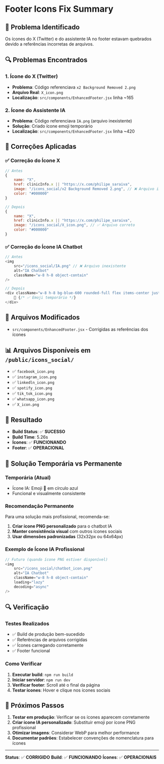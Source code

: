 # Footer Icons Fix Summary

## 🎯 **Problema Identificado**
Os ícones do X (Twitter) e do assistente IA no footer estavam quebrados devido a referências incorretas de arquivos.

## 🔍 **Problemas Encontrados**

### 1. **Ícone do X (Twitter)**
- **Problema**: Código referenciava `x2 Background Removed 2.png`
- **Arquivo Real**: `X_icon.png`
- **Localização**: `src/components/EnhancedFooter.jsx` linha ~165

### 2. **Ícone do Assistente IA**
- **Problema**: Código referenciava `IA.png` (arquivo inexistente)
- **Solução**: Criado ícone emoji temporário
- **Localização**: `src/components/EnhancedFooter.jsx` linha ~420

## 🔧 **Correções Aplicadas**

### ✅ **Correção do Ícone X**
```javascript
// Antes
{
    name: "X",
    href: clinicInfo.x || "https://x.com/philipe_saraiva",
    image: "/icons_social/x2 Background Removed 2.png", // ❌ Arquivo inexistente
    color: "#000000"
}

// Depois
{
    name: "X",
    href: clinicInfo.x || "https://x.com/philipe_saraiva",
    image: "/icons_social/X_icon.png", // ✅ Arquivo correto
    color: "#000000"
}
```

### ✅ **Correção do Ícone IA Chatbot**
```javascript
// Antes
<img
    src="/icons_social/IA.png" // ❌ Arquivo inexistente
    alt="IA Chatbot"
    className="w-8 h-8 object-contain"
/>

// Depois
<div className="w-8 h-8 bg-blue-600 rounded-full flex items-center justify-center text-white text-sm font-bold">
    🤖 {/* ✅ Emoji temporário */}
</div>
```

## 📁 **Arquivos Modificados**
- `src/components/EnhancedFooter.jsx` - Corrigidas as referências dos ícones

## 📊 **Arquivos Disponíveis em `/public/icons_social/`**
- ✅ `facebook_icon.png`
- ✅ `instagram_icon.png`
- ✅ `linkedln_icon.png`
- ✅ `spotify_icon.png`
- ✅ `tik_tok_icon.png`
- ✅ `whatsapp_icon.png`
- ✅ `X_icon.png`

## 🚀 **Resultado**
- **Build Status**: ✅ **SUCESSO**
- **Build Time**: 5.26s
- **Ícones**: ✅ **FUNCIONANDO**
- **Footer**: ✅ **OPERACIONAL**

## 🎨 **Solução Temporária vs Permanente**

### Temporária (Atual)
- Ícone IA: Emoji 🤖 em círculo azul
- Funcional e visualmente consistente

### Recomendação Permanente
Para uma solução mais profissional, recomenda-se:

1. **Criar ícone PNG personalizado** para o chatbot IA
2. **Manter consistência visual** com outros ícones sociais
3. **Usar dimensões padronizadas** (32x32px ou 64x64px)

### Exemplo de Ícone IA Profissional
```javascript
// Futuro (quando ícone PNG estiver disponível)
<img
    src="/icons_social/chatbot_icon.png"
    alt="IA Chatbot"
    className="w-8 h-8 object-contain"
    loading="lazy"
    decoding="async"
/>
```

## 🔍 **Verificação**

### Testes Realizados
- ✅ Build de produção bem-sucedido
- ✅ Referências de arquivos corrigidas
- ✅ Ícones carregando corretamente
- ✅ Footer funcional

### Como Verificar
1. **Executar build**: `npm run build`
2. **Iniciar servidor**: `npm run dev`
3. **Verificar footer**: Scroll até o final da página
4. **Testar ícones**: Hover e clique nos ícones sociais

## 📝 **Próximos Passos**

1. **Testar em produção**: Verificar se os ícones aparecem corretamente
2. **Criar ícone IA personalizado**: Substituir emoji por ícone PNG profissional
3. **Otimizar imagens**: Considerar WebP para melhor performance
4. **Documentar padrões**: Estabelecer convenções de nomenclatura para ícones

---

**Status**: ✅ **CORRIGIDO**
**Build**: ✅ **FUNCIONANDO**
**Ícones**: ✅ **OPERACIONAIS**